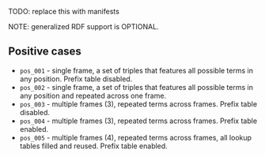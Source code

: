 TODO: replace this with manifests

NOTE: generalized RDF support is OPTIONAL.

## Positive cases

- `pos_001` - single frame, a set of triples that features all possible terms in any position. Prefix table disabled.
- `pos_002` - single frame, a set of triples that features all possible terms in any position and repeated across one frame.
- `pos_003` - multiple frames (3), repeated terms across frames. Prefix table disabled.
- `pos_004` - multiple frames (3), repeated terms across frames. Prefix table enabled.
- `pos_005` - multiple frames (4), repeated terms across frames, all lookup tables filled and reused. Prefix table enabled.